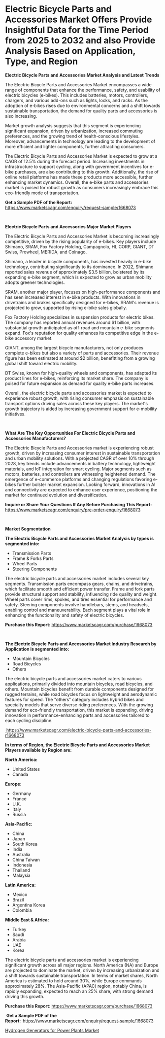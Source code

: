 <p><h1>Electric Bicycle Parts and Accessories Market Offers Provide Insightful Data for the Time Period from 2025 to 2032 and also Provide Analysis Based on Application, Type, and Region</h1></p><p><strong>Electric Bicycle Parts and Accessories Market Analysis and Latest Trends</strong></p>
<p><p>The Electric Bicycle Parts and Accessories Market encompasses a wide range of components that enhance the performance, safety, and usability of electric bicycles (e-bikes). This includes batteries, motors, controllers, chargers, and various add-ons such as lights, locks, and racks. As the adoption of e-bikes rises due to environmental concerns and a shift towards sustainable transportation, the demand for quality parts and accessories is also increasing.</p><p>Market growth analysis suggests that this segment is experiencing significant expansion, driven by urbanization, increased commuting preferences, and the growing trend of health-conscious lifestyles. Moreover, advancements in technology are leading to the development of more efficient and lighter components, further attracting consumers.</p><p>The Electric Bicycle Parts and Accessories Market is expected to grow at a CAGR of 12.5% during the forecast period. Increasing investments in infrastructure to support cycling, along with government incentives for e-bike purchases, are also contributing to this growth. Additionally, the rise of online retail platforms has made these products more accessible, further enhancing market dynamics. Overall, the e-bike parts and accessories market is poised for robust growth as consumers increasingly embrace this eco-friendly mode of transportation.</p></p>
<p><strong>Get a Sample PDF of the Report:&nbsp;</strong> <a href="https://www.marketscagr.com/enquiry/request-sample/1668073?utm_campaign=3019&utm_medium=2&utm_source=Github&utm_content=ia&utm_term=08032025&utm_id=electric-bicycle-parts-and-accessories">https://www.marketscagr.com/enquiry/request-sample/1668073</a></p>
<p>&nbsp;</p>
<p><strong>Electric Bicycle Parts and Accessories Major Market Players</strong></p>
<p><p>The Electric Bicycle Parts and Accessories Market is becoming increasingly competitive, driven by the rising popularity of e-bikes. Key players include Shimano, SRAM, Fox Factory Holding, Campagnolo, HL CORP, GIANT, DT Swiss, Prowheel, MERIDA, and Colnago.</p><p>Shimano, a leader in bicycle components, has invested heavily in e-bike technology, contributing significantly to its dominance. In 2022, Shimano reported sales revenue of approximately $3.5 billion, bolstered by its expanding e-bike segment, which is expected to grow as urban mobility adopts greener technologies.</p><p>SRAM, another major player, focuses on high-performance components and has seen increased interest in e-bike products. With innovations in drivetrains and brakes specifically designed for e-bikes, SRAM's revenue is projected to grow, supported by rising e-bike sales globally.</p><p>Fox Factory Holding specializes in suspension products for electric bikes. The company has reported annual revenues around $1 billion, with substantial growth anticipated as off-road and mountain e-bike segments expand. Fox's reputation for quality enhances its competitive edge in the e-bike accessory market.</p><p>GIANT, among the largest bicycle manufacturers, not only produces complete e-bikes but also a variety of parts and accessories. Their revenue figure has been estimated at around $2 billion, benefitting from a growing global shift toward electric mobility.</p><p>DT Swiss, known for high-quality wheels and components, has adapted its product lines for e-bikes, reinforcing its market share. The company is poised for future expansion as demand for quality e-bike parts increases.</p><p>Overall, the electric bicycle parts and accessories market is expected to experience robust growth, with rising consumer emphasis on sustainable transport options driving sales across these key players. The market's growth trajectory is aided by increasing government support for e-mobility initiatives.</p></p>
<p>&nbsp;</p>
<p><strong>What Are The Key Opportunities For Electric Bicycle Parts and Accessories Manufacturers?</strong></p>
<p><p>The Electric Bicycle Parts and Accessories market is experiencing robust growth, driven by increasing consumer interest in sustainable transportation and urban mobility solutions. With a projected CAGR of over 10% through 2028, key trends include advancements in battery technology, lightweight materials, and IoT integration for smart cycling. Major segments such as motors, batteries, and controllers are witnessing heightened demand. The emergence of e-commerce platforms and changing regulations favoring e-bikes further bolster market expansion. Looking forward, innovations in AI and connectivity are expected to enhance user experience, positioning the market for continued evolution and diversification.</p></p>
<p><strong>Inquire or Share Your Questions If Any Before Purchasing This Report:</strong> <a href="https://www.marketscagr.com/enquiry/pre-order-enquiry/1668073?utm_campaign=3019&utm_medium=2&utm_source=Github&utm_content=ia&utm_term=08032025&utm_id=electric-bicycle-parts-and-accessories">https://www.marketscagr.com/enquiry/pre-order-enquiry/1668073</a></p>
<p>&nbsp;</p>
<p><strong>Market Segmentation</strong></p>
<p><strong>The Electric Bicycle Parts and Accessories Market Analysis by types is segmented into:</strong></p>
<p><ul><li>Transmission Parts</li><li>Frame & Forks Parts</li><li>Wheel Parts</li><li>Steering Components</li></ul></p>
<p><p>The electric bicycle parts and accessories market includes several key segments. Transmission parts encompass gears, chains, and drivetrains, which facilitate smooth and efficient power transfer. Frame and fork parts provide structural support and stability, influencing ride quality and weight. Wheel parts cover rims, spokes, and tires essential for performance and safety. Steering components involve handlebars, stems, and headsets, enabling control and maneuverability. Each segment plays a vital role in enhancing the functionality and safety of electric bicycles.</p></p>
<p><strong>Purchase this Report:&nbsp;</strong><a href="https://www.marketscagr.com/purchase/1668073?utm_campaign=3019&utm_medium=2&utm_source=Github&utm_content=ia&utm_term=08032025&utm_id=electric-bicycle-parts-and-accessories">https://www.marketscagr.com/purchase/1668073</a></p>
<p>&nbsp;</p>
<p><strong>The Electric Bicycle Parts and Accessories Market Industry Research by Application is segmented into:</strong></p>
<p><ul><li>Mountain Bicycles</li><li>Road Bicycles</li><li>Others</li></ul></p>
<p><p>The electric bicycle parts and accessories market caters to various applications, primarily divided into mountain bicycles, road bicycles, and others. Mountain bicycles benefit from durable components designed for rugged terrains, while road bicycles focus on lightweight and aerodynamic features for speed. The "others" category includes hybrid bikes and specialty models that serve diverse riding preferences. With the growing demand for eco-friendly transportation, this market is expanding, driving innovation in performance-enhancing parts and accessories tailored to each cycling discipline.</p></p>
<p><a href="https://www.marketscagr.com/electric-bicycle-parts-and-accessories-r1668073?utm_campaign=3019&utm_medium=2&utm_source=Github&utm_content=ia&utm_term=08032025&utm_id=electric-bicycle-parts-and-accessories">&nbsp;https://www.marketscagr.com/electric-bicycle-parts-and-accessories-r1668073</a></p>
<p><strong>In terms of Region, the Electric Bicycle Parts and Accessories Market Players available by Region are:</strong></p>
<p>
    <p> <strong> North America: </strong>
        <ul>
            <li>United States</li>
            <li>Canada</li>
        </ul>
        </p> 
    <p> <strong> Europe: </strong>
        <ul>
            <li>Germany</li>
            <li>France</li>
            <li>U.K.</li>
            <li>Italy</li>
            <li>Russia</li>
        </ul>
        </p> 
    <p> <strong> Asia-Pacific: </strong>
        <ul>
            <li>China</li>
            <li>Japan</li>
            <li>South Korea</li>
            <li>India</li>
            <li>Australia</li>
            <li>China Taiwan</li>
            <li>Indonesia</li>
            <li>Thailand</li>
            <li>Malaysia</li>
        </ul>
        </p> 
    <p> <strong> Latin America: </strong>
        <ul>
            <li>Mexico</li>
            <li>Brazil</li>
            <li>Argentina Korea</li>
            <li>Colombia</li>
        </ul>
        </p> 
    <p> <strong> Middle East & Africa: </strong>
        <ul>
            <li>Turkey</li>
            <li>Saudi</li>
            <li>Arabia</li>
            <li>UAE</li>
            <li>Korea</li>
        </ul>
    </p>
    </p>
<p><p>The electric bicycle parts and accessories market is experiencing significant growth across all major regions. North America (NA) and Europe are projected to dominate the market, driven by increasing urbanization and a shift towards sustainable transportation. In terms of market shares, North America is estimated to hold around 30%, while Europe commands approximately 28%. The Asia-Pacific (APAC) region, notably China, is rapidly expanding, expected to reach an 25% share, with strong demand driving this growth.</p></p>
<p><strong>Purchase this Report: </strong><a href="https://www.marketscagr.com/purchase/1668073?utm_campaign=3019&utm_medium=2&utm_source=Github&utm_content=ia&utm_term=08032025&utm_id=electric-bicycle-parts-and-accessories">https://www.marketscagr.com/purchase/1668073</a></p>
<p>&nbsp;<strong>Get a Sample PDF of the Report:&nbsp;&nbsp;</strong><a href="https://www.marketscagr.com/enquiry/request-sample/1668073?utm_campaign=3019&utm_medium=2&utm_source=Github&utm_content=ia&utm_term=08032025&utm_id=electric-bicycle-parts-and-accessories">https://www.marketscagr.com/enquiry/request-sample/1668073</a></p>
<p><strong></strong></p>
<p><p><a href="https://github.com/sapsaidamary/Market-Research-Report-List-1/blob/main/hydrogen-generators-for-power-plants-market.md?utm_campaign=3019&utm_medium=2&utm_source=Github&utm_content=ia&utm_term=08032025&utm_id=electric-bicycle-parts-and-accessories">Hydrogen Generators for Power Plants Market</a></p></p>